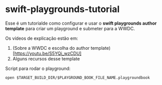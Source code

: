 # swift-playgrounds-tutorial

Esse é um tutorialde como configurar e usar o **swift playgrounds author template** para criar um playground e submeter para a WWDC.

Os vídeos de explicação estão em:
1. (Sobre a WWDC e escolha do author template)[https://youtu.be/S5YQj_wzCDU]
2. Alguns recursos desse template


Script para rodar o playground: 
```
open $TARGET_BUILD_DIR/$PLAYGROUND_BOOK_FILE_NAME.playgroundbook
